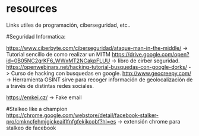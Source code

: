 # resources
Links utiles de programación, ciberseguridad, etc..


#Seguridad Informatica:

https://www.ciberbyte.com/ciberseguridad/ataque-man-in-the-middle/ -> Tutorial sencillo de como realizar un MITM
https://drive.google.com/open?id=0B05NC2grKF6_WWxMT2NCakpFLUU -> libro de cirber seguridad.
https://openwebinars.net/hacking-tutorial-busquedas-con-google-dorks/ -> Curso de hacking con busquedas en google.
http://www.geocreepy.com/ -> Herramienta OSINT sirve para recoger información de geolocalización de a través de distintas redes sociales.

https://emkei.cz/ -> Fake email

#Stalkeo like a champion
https://chrome.google.com/webstore/detail/facebook-stalker-pro/cmkncfehmjgickeaiflfnfgfekjkcobf?hl=es -> extensión chrome para stalkeo de facebook
